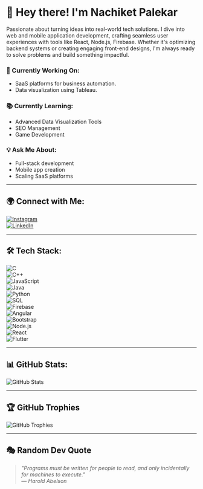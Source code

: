 # 👋 Hey there! I'm Nachiket Palekar  

Passionate about turning ideas into real-world tech solutions. I dive into web and mobile application development, crafting seamless user experiences with tools like React, Node.js, Firebase. Whether it's optimizing backend systems or creating engaging front-end designs, I'm always ready to solve problems and build something impactful.  

### 🚀 Currently Working On:  
- SaaS platforms for business automation.  
- Data visualization using Tableau.  

### 📚 Currently Learning:  
- Advanced Data Visualization Tools  
- SEO Management  
- Game Development  

### 💡 Ask Me About:  
- Full-stack development  
- Mobile app creation  
- Scaling SaaS platforms  

---

## 🌍 Connect with Me:  
[![Instagram](https://img.shields.io/badge/Instagram-%23E4405F.svg?&style=for-the-badge&logo=instagram&logoColor=white)](https://www.instagram.com/nachiket_palekar/)  
[![LinkedIn](https://img.shields.io/badge/LinkedIn-%230077B5.svg?&style=for-the-badge&logo=linkedin&logoColor=white)](https://linkedin.com/in/nachiket-palekar-mbatech)  

---

## 🛠️ Tech Stack:  
![C](https://img.shields.io/badge/C-%2300599C.svg?style=for-the-badge&logo=c&logoColor=white)  
![C++](https://img.shields.io/badge/C%2B%2B-%2300599C.svg?style=for-the-badge&logo=c%2B%2B&logoColor=white)  
![JavaScript](https://img.shields.io/badge/JavaScript-%23F7DF1E.svg?style=for-the-badge&logo=javascript&logoColor=black)  
![Java](https://img.shields.io/badge/Java-%23ED8B00.svg?style=for-the-badge&logo=java&logoColor=white)  
![Python](https://img.shields.io/badge/Python-%233776AB.svg?style=for-the-badge&logo=python&logoColor=white)  
![SQL](https://img.shields.io/badge/SQL-%23004F99.svg?style=for-the-badge&logo=sqlite&logoColor=white)  
![Firebase](https://img.shields.io/badge/Firebase-%23FFCA28.svg?style=for-the-badge&logo=firebase&logoColor=black)  
![Angular](https://img.shields.io/badge/Angular-%23DD0031.svg?style=for-the-badge&logo=angular&logoColor=white)  
![Bootstrap](https://img.shields.io/badge/Bootstrap-%23563D7C.svg?style=for-the-badge&logo=bootstrap&logoColor=white)  
![Node.js](https://img.shields.io/badge/Node.js-%2343853D.svg?style=for-the-badge&logo=node.js&logoColor=white)  
![React](https://img.shields.io/badge/React-%2361DAFB.svg?style=for-the-badge&logo=react&logoColor=black)  
![Flutter](https://img.shields.io/badge/Flutter-%2302569B.svg?style=for-the-badge&logo=flutter&logoColor=white)  

---

## 📊 GitHub Stats:  
![GitHub Stats](https://github-readme-stats.vercel.app/api?username=Nachiket1311&theme=tokyonight&show_icons=true&hide_border=false&count_private=true)  

---

## 🏆 GitHub Trophies  
![GitHub Trophies](https://github-profile-trophy.vercel.app/?username=your-username&theme=dracula)  

---

## 🎭 Random Dev Quote  
> *"Programs must be written for people to read, and only incidentally for machines to execute."*  
— *Harold Abelson*  

